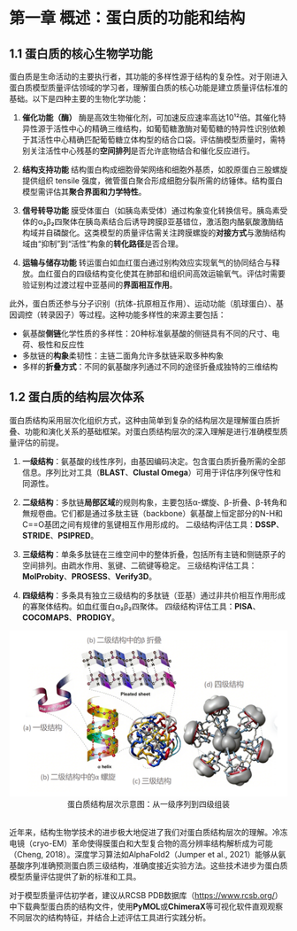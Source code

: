 # 第一章 概述：蛋白质的功能和结构
## 1.1 蛋白质的核心生物学功能
蛋白质是生命活动的主要执行者，其功能的多样性源于结构的复杂性。对于刚进入蛋白质模型质量评估领域的学习者，理解蛋白质的核心功能是建立质量评估标准的基础。以下是四种主要的生物化学功能：

1.  **催化功能（酶）**
    酶是高效生物催化剂，可加速反应速率高达10¹²倍。其催化特异性源于活性中心的精确三维结构，如葡萄糖激酶对葡萄糖的特异性识别依赖于其活性中心精确匹配葡萄糖立体构型的结合口袋。评估酶模型质量时，需特别关注活性中心残基的**空间排列**是否允许底物结合和催化反应进行。

2.  **结构支持功能**
    结构蛋白构成细胞骨架网络和细胞外基质，如胶原蛋白三股螺旋提供组织 tensile 强度，微管蛋白聚合形成细胞分裂所需的纺锤体。结构蛋白模型需评估其**聚合界面和力学特性**。

3.  **信号转导功能**
    膜受体蛋白（如胰岛素受体）通过构象变化转换信号。胰岛素受体的α₂β₂四聚体在胰岛素结合后诱导跨膜β亚基错位，激活胞内酪氨酸激酶结构域并自磷酸化。这类模型的质量评估需关注跨膜螺旋的**对接方式**与激酶结构域由“抑制”到“活性”构象的**转化路径**是否合理。

4.  **运输与储存功能**
    转运蛋白如血红蛋白通过别构效应实现氧气的协同结合与释放。血红蛋白的四级结构变化使其在肺部和组织间高效运输氧气。评估时需要验证别构过渡过程中亚基间的**界面相互作用**。
    
此外，蛋白质还参与分子识别（抗体-抗原相互作用）、运动功能（肌球蛋白）、基因调控（转录因子）等过程。这种功能多样性的来源主要包括：

- 氨基酸**侧链**化学性质的多样性：20种标准氨基酸的侧链具有不同的尺寸、电荷、极性和反应性
- 多肽链的**构象**柔韧性：主链二面角允许多肽链采取多种构象
- 多样的**折叠方式**：不同的氨基酸序列通过不同的途径折叠成独特的三维结构

## 1.2 蛋白质的结构层次体系
蛋白质结构采用层次化组织方式，这种由简单到复杂的结构层次是理解蛋白质折叠、功能和演化关系的基础框架。对蛋白质结构层次的深入理解是进行准确模型质量评估的前提。

1.  **一级结构**：氨基酸的线性序列，由基因编码决定。包含蛋白质折叠所需的全部信息。序列比对工具（**BLAST**、**Clustal Omega**）可用于评估序列保守性和同源性。

2.  **二级结构**：多肽链**局部区域**的规则构象，主要包括α-螺旋、β-折叠、β-转角和無规卷曲。它们都是通过多肽主链（backbone）氨基酸上恒定部分的N-H和C==O基团之间有规律的氢键相互作用形成的。
    二级结构评估工具：**DSSP**、**STRIDE**、**PSIPRED**。

3.  **三级结构**：单条多肽链在三维空间中的整体折叠，包括所有主链和侧链原子的空间排列。由疏水作用、氢键、二硫键等稳定。
    三级结构评估工具：**MolProbity**、**PROSESS**、**Verify3D**。

4.  **四级结构**：多条具有独立三级结构的多肽链（亚基）通过非共价相互作用形成的寡聚体结构。如血红蛋白α₂β₂四聚体。
    四级结构评估工具：**PISA**、**COCOMAPS**、**PRODIGY**。

<div align=center>
<img width="600" src="/docs/images/1_0.png"/>
</div>
<div align=center>蛋白质结构层次示意图：从一级序列到四级组装</div>
<br>

近年来，结构生物学技术的进步极大地促进了我们对蛋白质结构层次的理解。冷冻电镜（cryo-EM）革命使得膜蛋白和大型复合物的高分辨率结构解析成为可能（Cheng, 2018）。深度学习算法如AlphaFold2（Jumper et al., 2021）能够从氨基酸序列准确预测蛋白质三级结构，准确度接近实验方法。这些技术进步为蛋白质模型质量评估提供了新的标准和工具。

<p>对于模型质量评估初学者，建议从RCSB PDB数据库（<a href="https://www.rcsb.org/">https://www.rcsb.org/</a>）中下载典型蛋白质的结构文件，使用<strong>PyMOL</strong>或<strong>ChimeraX</strong>等可视化软件直观观察不同层次的结构特征，并结合上述评估工具进行实践分析。</p>











